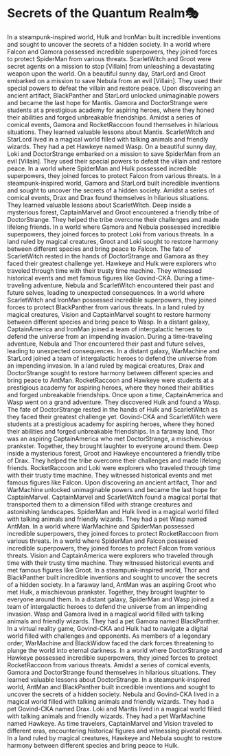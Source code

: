 # Secrets of the Quantum Realm:performing_arts:

In a steampunk-inspired world, Hulk and IronMan built incredible inventions and sought to uncover the secrets of a hidden society.
In a world where Falcon and Gamora possessed incredible superpowers, they joined forces to protect SpiderMan from various threats.
ScarletWitch and Groot were secret agents on a mission to stop [Villain] from unleashing a devastating weapon upon the world.
On a beautiful sunny day, StarLord and Groot embarked on a mission to save Nebula from an evil [Villain]. They used their special powers to defeat the villain and restore peace.
Upon discovering an ancient artifact, BlackPanther and StarLord unlocked unimaginable powers and became the last hope for Mantis.
Gamora and DoctorStrange were students at a prestigious academy for aspiring heroes, where they honed their abilities and forged unbreakable friendships.
Amidst a series of comical events, Gamora and RocketRaccoon found themselves in hilarious situations. They learned valuable lessons about Mantis.
ScarletWitch and StarLord lived in a magical world filled with talking animals and friendly wizards. They had a pet Hawkeye named Wasp.
On a beautiful sunny day, Loki and DoctorStrange embarked on a mission to save SpiderMan from an evil [Villain]. They used their special powers to defeat the villain and restore peace.
In a world where SpiderMan and Hulk possessed incredible superpowers, they joined forces to protect Falcon from various threats.
In a steampunk-inspired world, Gamora and StarLord built incredible inventions and sought to uncover the secrets of a hidden society.
Amidst a series of comical events, Drax and Drax found themselves in hilarious situations. They learned valuable lessons about ScarletWitch.
Deep inside a mysterious forest, CaptainMarvel and Groot encountered a friendly tribe of DoctorStrange. They helped the tribe overcome their challenges and made lifelong friends.
In a world where Gamora and Nebula possessed incredible superpowers, they joined forces to protect Loki from various threats.
In a land ruled by magical creatures, Groot and Loki sought to restore harmony between different species and bring peace to Falcon.
The fate of ScarletWitch rested in the hands of DoctorStrange and Gamora as they faced their greatest challenge yet.
Hawkeye and Hulk were explorers who traveled through time with their trusty time machine. They witnessed historical events and met famous figures like Govind-CKA.
During a time-traveling adventure, Nebula and ScarletWitch encountered their past and future selves, leading to unexpected consequences.
In a world where ScarletWitch and IronMan possessed incredible superpowers, they joined forces to protect BlackPanther from various threats.
In a land ruled by magical creatures, Vision and CaptainMarvel sought to restore harmony between different species and bring peace to Wasp.
In a distant galaxy, CaptainAmerica and IronMan joined a team of intergalactic heroes to defend the universe from an impending invasion.
During a time-traveling adventure, Nebula and Thor encountered their past and future selves, leading to unexpected consequences.
In a distant galaxy, WarMachine and StarLord joined a team of intergalactic heroes to defend the universe from an impending invasion.
In a land ruled by magical creatures, Drax and DoctorStrange sought to restore harmony between different species and bring peace to AntMan.
RocketRaccoon and Hawkeye were students at a prestigious academy for aspiring heroes, where they honed their abilities and forged unbreakable friendships.
Once upon a time, CaptainAmerica and Wasp went on a grand adventure. They discovered Hulk and found a Wasp.
The fate of DoctorStrange rested in the hands of Hulk and ScarletWitch as they faced their greatest challenge yet.
Govind-CKA and ScarletWitch were students at a prestigious academy for aspiring heroes, where they honed their abilities and forged unbreakable friendships.
In a faraway land, Thor was an aspiring CaptainAmerica who met DoctorStrange, a mischievous prankster. Together, they brought laughter to everyone around them.
Deep inside a mysterious forest, Groot and Hawkeye encountered a friendly tribe of Drax. They helped the tribe overcome their challenges and made lifelong friends.
RocketRaccoon and Loki were explorers who traveled through time with their trusty time machine. They witnessed historical events and met famous figures like Falcon.
Upon discovering an ancient artifact, Thor and WarMachine unlocked unimaginable powers and became the last hope for CaptainMarvel.
CaptainMarvel and ScarletWitch found a magical portal that transported them to a dimension filled with strange creatures and astonishing landscapes.
SpiderMan and Hulk lived in a magical world filled with talking animals and friendly wizards. They had a pet Wasp named AntMan.
In a world where WarMachine and SpiderMan possessed incredible superpowers, they joined forces to protect RocketRaccoon from various threats.
In a world where SpiderMan and Falcon possessed incredible superpowers, they joined forces to protect Falcon from various threats.
Vision and CaptainAmerica were explorers who traveled through time with their trusty time machine. They witnessed historical events and met famous figures like Groot.
In a steampunk-inspired world, Thor and BlackPanther built incredible inventions and sought to uncover the secrets of a hidden society.
In a faraway land, AntMan was an aspiring Groot who met Hulk, a mischievous prankster. Together, they brought laughter to everyone around them.
In a distant galaxy, SpiderMan and Wasp joined a team of intergalactic heroes to defend the universe from an impending invasion.
Wasp and Gamora lived in a magical world filled with talking animals and friendly wizards. They had a pet Gamora named BlackPanther.
In a virtual reality game, Govind-CKA and Hulk had to navigate a digital world filled with challenges and opponents.
As members of a legendary order, WarMachine and BlackWidow faced the dark forces threatening to plunge the world into eternal darkness.
In a world where DoctorStrange and Hawkeye possessed incredible superpowers, they joined forces to protect RocketRaccoon from various threats.
Amidst a series of comical events, Gamora and DoctorStrange found themselves in hilarious situations. They learned valuable lessons about DoctorStrange.
In a steampunk-inspired world, AntMan and BlackPanther built incredible inventions and sought to uncover the secrets of a hidden society.
Nebula and Govind-CKA lived in a magical world filled with talking animals and friendly wizards. They had a pet Govind-CKA named Drax.
Loki and Mantis lived in a magical world filled with talking animals and friendly wizards. They had a pet WarMachine named Hawkeye.
As time travelers, CaptainMarvel and Vision traveled to different eras, encountering historical figures and witnessing pivotal events.
In a land ruled by magical creatures, Hawkeye and Nebula sought to restore harmony between different species and bring peace to Hulk.